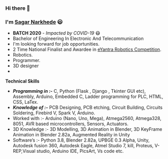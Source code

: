### Hi there 👋

### I'm [Sagar Narkhede](https://www.linkedin.com/in/sagar-narkhede-5bb944195/) :smiley:

- **BATCH 2020** - *Impacted by COVID-19* :mask:
- Bachelor of Engineering In Electronic And Telecommunication
- I'm looking forward for job opportunities.
- 2 Time National Finalist and Awardee in [eYantra Robotics Competition](https://www.e-yantra.org/eyic).
- Robotics.
- Programmer.
- 3D designer
- 
<!--- I'm currently learning and working on **Computer Vision** :eyes:
- I'm looking forward for job opportunities.
- Author of 3 International Research Paper -  **Publisher** - *IEEE and Springer*
- 5 :star: and Gold :1st_place_medal: Badge in **Problem Solving** [HackerRank](https://www.hackerrank.com/hemantghuge0050?hr_r=1)
- 5 :star: and Gold :1st_place_medal: Badge in **Python** [HackerRank](https://www.hackerrank.com/hemantghuge0050?hr_r=1)
- [Machine Learning Models](https://github.com/HemantGorakshGhuge/Machine_Learning_Elective_III)
- -->

**Technical Skills**
- ***Programming in :-*** C, Python (Flask , Django , Tkinter GUI etc), Assembly, Arduino, Embedded C, Ladder programming for PLC, HTML, CSS, LaTex.
- ***Knowledge of :-*** PCB Designing, PCB etching, Circuit Building, Circuits Soldering, Firebird V, Spark V, Arduino.
- Worked with :- Arduino (Nano, Uno, Mega), Atmega2560, Atmega328, 8051, AVR based microcontrollers, Sensors, Actuators.
- 3D Knowledge :- 3D Modelling, 3D Animation in Blender, 3D KeyFrame Animation in Blender 2.82a, Augmented Reality in Unity
- Software’s :- Python 3.8, Blender 2.82a, UPBGE 0.3 Alpha, Unity, Autodesk fusion 360, Autodesk Eagle, Atmel Studio 7, kill, Proteus, V-REP,Visual studio, Arduino IDE, PicsArt, Vs code etc.

<!--
**Tools**
- TensorFlow
- Keras
- Anaconda
- OpenCV
<!--
**Brain**
- GTX 1050 Ti
- Jetson Nano
- Raspberry Pi
- Arduino

*Thanks for reading it. Happy To See You Here.*

<!--
**HemantGorakshGhuge/HemantGorakshGhuge** is a ✨ _special_ ✨ repository because its `README.md` (this file) appears on your GitHub profile.

Here are some ideas to get you started:

- 🔭 I’m currently working on ...
- 🌱 I’m currently learning ...
- 👯 I’m looking to collaborate on ...
- 🤔 I’m looking for help with ...
- 💬 Ask me about ...
- 📫 How to reach me: ...
- 😄 Pronouns: ...
- ⚡ Fun fact: ...
-->
